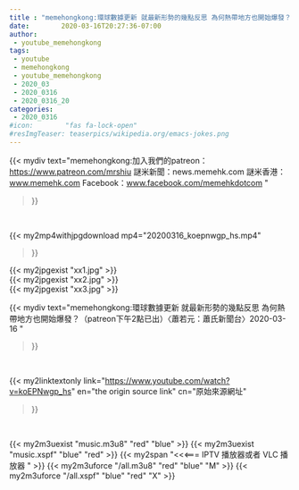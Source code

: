 ```yaml
---
title : "memehongkong:環球數據更新 就最新形勢的幾點反思 為何熱帶地方也開始爆發？（patreon下午2點已出）〈蕭若元：蕭氏新聞台〉2020-03-16 "
date:        2020-03-16T20:27:36-07:00
author:
 - youtube_memehongkong
tags:
 - youtube
 - memehongkong
 - youtube_memehongkong
 - 2020_03
 - 2020_0316
 - 2020_0316_20
categories:
 - 2020_0316
#icon:        "fas fa-lock-open"
#resImgTeaser: teaserpics/wikipedia.org/emacs-jokes.png
---
```


{{< mydiv text="memehongkong:加入我們的patreon：https://www.patreon.com/mrshiu 謎米新聞：news.memehk.com 謎米香港： www.memehk.com Facebook：www.facebook.com/memehkdotcom "
>}}
<br>


{{< my2mp4withjpgdownload mp4="20200316_koepnwgp_hs.mp4"
>}}

{{< my2jpgexist "xx1.jpg" >}}<br>
{{< my2jpgexist "xx2.jpg" >}}<br>
{{< my2jpgexist "xx3.jpg" >}}<br>



{{< mydiv text="memehongkong:環球數據更新 就最新形勢的幾點反思 為何熱帶地方也開始爆發？（patreon下午2點已出）〈蕭若元：蕭氏新聞台〉2020-03-16 "
>}}
<br>

{{< my2linktextonly link="https://www.youtube.com/watch?v=koEPNwgp_hs"
en="the origin source link" cn="原始來源網址"
>}}


<br>

{{< my2m3uexist "music.m3u8" "red"  "blue" >}} {{< my2m3uexist "music.xspf" "blue" "red"  >}} {{< my2span "<<<=== IPTV 播放器或者 VLC 播放器 " >}} {{< my2m3uforce "/all.m3u8" "red"  "blue" "M" >}} {{< my2m3uforce "/all.xspf" "blue" "red"  "X" >}} 
